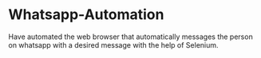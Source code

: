 # Whatsapp-Automation
Have automated the web browser that automatically messages the person on whatsapp with a desired message with the help of Selenium.
